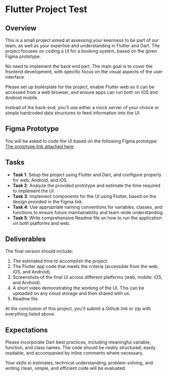 # Flutter Project Test

## Overview

This is a small project aimed at assessing your keenness to be part of our team, as well as your expertise and understanding in Flutter and Dart. The project focuses on coding a UI for a booking system, based on the given Figma prototype.

No need to implement the back end part. The main goal is to cover the frontend development, with specific focus on the visual aspects of the user interface.

Please set up boilerplate for the project, enable Flutter web so it can be accessed from a web browser, and ensure apps can run both on IOS and Android mobile.

Instead of the back-end, you'll use either a mock server of your choice or simple hardcoded data structures to feed information into the UI.

## Figma Prototype

You will be asked to code the UI based on the following Figma prototype: [The prototype link attached here](https://www.figma.com/file/72oA2Ve9SgvnxX2RPGrS1q/%5BHalmet%5D-Admin-Website---Exte[…]=design&node-id=3449%3A182963&mode=design&t=qCy3MUoNYFU3WQQV-1)

## Tasks

- **Task 1**: Setup the project using Flutter and Dart, and configure properly for web, Android, and iOS.
- **Task 2**: Analyze the provided prototype and estimate the time required to implement the UI.
- **Task 3**: Implement components for the UI using Flutter, based on the design provided in the Figma link.
- **Task 4**: Use appropriate naming conventions for variables, classes, and functions to ensure future maintainability and team-wide understanding.
- **Task 5**: Write comprehensive Readme file on how to run the application on both platforms and web.

## Deliverables 

The final version should include: 

1. The estimated time to accomplish the project.
2. The Flutter app code that meets the criteria (accessible from the web, iOS, and Android).
3. Screenshots of the final UI across different platforms (web, mobile: iOS, and Android).
4. A short video demonstrating the working of the UI. This can be uploaded on any cloud storage and then shared with us.
5. Readme file.

At the conclusion of this project, you'll submit a Github link or zip with everything listed above.

## Expectations

Please incorporate Dart best practices, including meaningful variable, function, and class names. The code should be neatly structured, easily readable, and accompanied by inline comments where necessary.

Your skills in estimates, technical understanding, problem-solving, and writing clean, simple, and efficient code will be evaluated.

